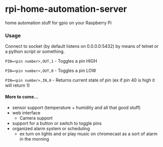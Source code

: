 # rpi-home-automation-server
home automation stuff for gpio on your Raspberry Pi

### Usage
Connect to socket (by default listens on 0.0.0.0:5432) by means of telnet or a python script or something.

```PIN=<pin number>,OUT,1``` - Toggles a pin HIGH

```PIN=<pin number>,OUT,0``` - Toggles a pin LOW

```PIN=<pin number>,IN,0``` - Returns current state of pin (ex if pin 40 is high it will return 1)

#### More to come...
* sensor support (temperature + humidity and all that good stuff)
* web interface
  * Camera support
* support for a button or switch to toggle pins
* organized alarm system or scheduling
  * ex turn on lights and or play music on chromecast as a sort of alarm in the morning
